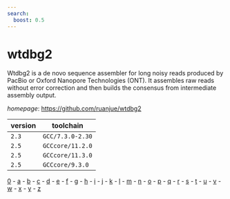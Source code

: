```yaml
---
search:
  boost: 0.5
---
```

# wtdbg2

Wtdbg2 is a de novo sequence assembler for long noisy reads produced by PacBio or Oxford Nanopore Technologies (ONT). It assembles raw reads without error correction and then builds the consensus from intermediate assembly output.

*homepage*: <https://github.com/ruanjue/wtdbg2>

version | toolchain
--------|----------
``2.3`` | ``GCC/7.3.0-2.30``
``2.5`` | ``GCCcore/11.2.0``
``2.5`` | ``GCCcore/11.3.0``
``2.5`` | ``GCCcore/9.3.0``

[0](../0/index.md) - [a](../a/index.md) - [b](../b/index.md) - [c](../c/index.md) - [d](../d/index.md) - [e](../e/index.md) - [f](../f/index.md) - [g](../g/index.md) - [h](../h/index.md) - [i](../i/index.md) - [j](../j/index.md) - [k](../k/index.md) - [l](../l/index.md) - [m](../m/index.md) - [n](../n/index.md) - [o](../o/index.md) - [p](../p/index.md) - [q](../q/index.md) - [r](../r/index.md) - [s](../s/index.md) - [t](../t/index.md) - [u](../u/index.md) - [v](../v/index.md) - [w](../w/index.md) - [x](../x/index.md) - [y](../y/index.md) - [z](../z/index.md)

